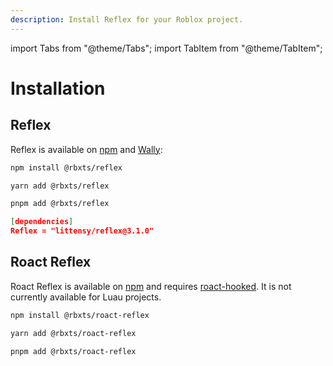 ```yaml
---
description: Install Reflex for your Roblox project.
---
```


import Tabs from "@theme/Tabs";
import TabItem from "@theme/TabItem";

# Installation

## Reflex

Reflex is available on [npm](https://www.npmjs.com/package/@rbxts/reflex) and [Wally](https://wally.run/package/littensy/reflex):

<Tabs>
<TabItem value="npm" default>

```bash title="Terminal"
npm install @rbxts/reflex
```

</TabItem>
<TabItem value="Yarn">

```bash title="Terminal"
yarn add @rbxts/reflex
```

</TabItem>
<TabItem value="pnpm">

```bash title="Terminal"
pnpm add @rbxts/reflex
```

</TabItem>
<TabItem value="Wally">

```json title="wally.toml"
[dependencies]
Reflex = "littensy/reflex@3.1.0"
```

</TabItem>
</Tabs>

## Roact Reflex

Roact Reflex is available on [npm](https://www.npmjs.com/package/@rbxts/roact-reflex) and requires [roact-hooked](https://www.npmjs.com/package/@rbxts/roact-hooked). It is not currently available for Luau projects.

<Tabs>
<TabItem value="npm" default>

```bash title="Terminal"
npm install @rbxts/roact-reflex
```

</TabItem>
<TabItem value="Yarn">

```bash title="Terminal"
yarn add @rbxts/roact-reflex
```

</TabItem>
<TabItem value="pnpm">

```bash title="Terminal"
pnpm add @rbxts/roact-reflex
```

</TabItem>
</Tabs>
